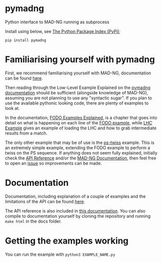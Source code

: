 # pymadng
Python interface to MAD-NG running as subprocess

Install using below, see [The Python Package Index (PyPi)](https://pypi.org/project/pymadng/);

`pip install pymadng`

Familiarising yourself with pymadng
===================================

First, we recommend familiarising yourself with MAD-NG, documentation can be found [here](https://madx.web.cern.ch/releases/madng/html/). 

Then reading through the Low-Level Example Explained on the [pymadng documentation](https://pymadng.readthedocs.io/en/latest/) should be sufficient (alongside knowledge of MAD-NG), assuming you are not planning to use any "syntactic sugar". If you plan to use the available pythonic looking code, there are plenty of examples to look at. 

In the documentation, [FODO Examples Explained](https://pymadng.readthedocs.io/en/latest/ex-fodo.html), is a chapter that goes into detail on what is happening on each line of the [FODO example](https://github.com/MethodicalAcceleratorDesign/MADpy/blob/main/examples/ex-fodo/ex-fodos.py), while [LHC Example](https://pymadng.readthedocs.io/en/latest/ex-lhc-couplingLocal.html) gives an example of loading the LHC and how to grab intermediate results from a match. 

The only other example that may be of use is the [ps-twiss](https://github.com/MethodicalAcceleratorDesign/MADpy/blob/main/examples/ex-ps-twiss/ps-twiss.py) example. This is an extremely simple example, extending the FODO example to perform a twiss on the PS sequence.
If anything does not seem fully explained, initially check the [API Reference](https://pymadng.readthedocs.io/en/latest/pymadng.html#module-pymadng) and/or the [MAD-NG Documentation](https://mad.web.cern.ch/mad/releases/madng/html/), then feel free to open an [issue](https://github.com/MethodicalAcceleratorDesign/MADpy/issues) so improvements can be made.

Documentation
=============

Documentation, including explanation of a couple of examples and the limitations of the API can be found [here](https://pymadng.readthedocs.io/en/latest/). 

The API reference is also included in [this documentation](https://pymadng.readthedocs.io/en/latest/). You can also compile to documentation yourself by cloning the repository and running ``make html`` in the docs folder.

Getting the examples working
============================

You can run the example with `python3 EXAMPLE_NAME.py`
